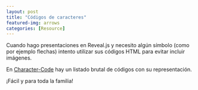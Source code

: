 ```yaml
---
layout: post
title: "Códigos de caracteres"
featured-img: arrows
categories: [Resource]
---
```


Cuando hago presentaciones en Reveal.js y necesito algún símbolo (como por ejemplo flechas) intento utilizar sus códigos HTML para evitar incluir imágenes.

En [Character-Code](http://character-code.com/) hay un listado brutal de códigos con su representación.

¡Fácil y para toda la familia!
